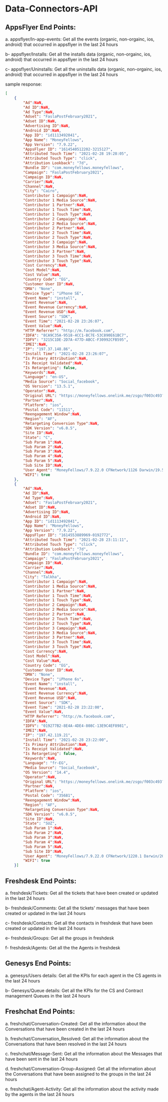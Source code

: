 # Data-Connectors-API

## AppsFlyer End Points:

  a. appsflyer/In-app-events: Get all the events (organic, non-orgainc, ios, android) that occurred in appsflyer in the last 24 hours
  
  b- appsflyer/Installs: Get all the installs data (organic, non-orgainc, ios, android) that occurred in appsflyer in the last 24 hours

  c- appsflyer/Uninstalls: Get all the uninstalls data (organic, non-orgainc, ios, android) that occurred in appsflyer in the last 24 hours
  
  sample response:
  
```json
[
    {
        "Ad":NaN,
        "Ad ID":NaN,
        "Ad Type":NaN,
        "Adset": "FaslaPostFebruary2021",
        "Adset ID":NaN,
        "Advertising ID":NaN,
        "Android ID":NaN,
        "App ID": "id1113492041",
        "App Name": "MoneyFellows",
        "App Version": "7.9.22",
        "AppsFlyer ID": "1614540512202-3215127",
        "Attributed Touch Time": "2021-02-28 19:28:05",
        "Attributed Touch Type": "click",
        "Attribution Lookback": "7d",
        "Bundle ID": "com.moneyfellows.moneyfellows",
        "Campaign": "FaslaPostFebruary2021",
        "Campaign ID":NaN,
        "Carrier":NaN,
        "Channel":NaN,
        "City": "Cairo",
        "Contributor 1 Campaign":NaN,
        "Contributor 1 Media Source":NaN,
        "Contributor 1 Partner":NaN,
        "Contributor 1 Touch Time":NaN,
        "Contributor 1 Touch Type":NaN,
        "Contributor 2 Campaign":NaN,
        "Contributor 2 Media Source":NaN,
        "Contributor 2 Partner":NaN,
        "Contributor 2 Touch Time":NaN,
        "Contributor 2 Touch Type":NaN,
        "Contributor 3 Campaign":NaN,
        "Contributor 3 Media Source":NaN,
        "Contributor 3 Partner":NaN,
        "Contributor 3 Touch Time":NaN,
        "Contributor 3 Touch Type":NaN,
        "Cost Currency":NaN,
        "Cost Model":NaN,
        "Cost Value":NaN,
        "Country Code": "EG",
        "Customer User ID":NaN,
        "DMA": "None",
        "Device Type": "iPhone SE",
        "Event Name": "install",
        "Event Revenue":NaN,
        "Event Revenue Currency":NaN,
        "Event Revenue USD":NaN,
        "Event Source": "SDK",
        "Event Time": "2021-02-28 23:26:07",
        "Event Value":NaN,
        "HTTP Referrer": "http://m.facebook.com",
        "IDFA": "8CA9C35A-9518-4CC1-BC7E-53C890E61BC7",
        "IDFV": "3215C1DE-2D7A-477D-ABCC-F30992CFB595",
        "IMEI":NaN,
        "IP": "197.37.148.86",
        "Install Time": "2021-02-28 23:26:07",
        "Is Primary Attribution":NaN,
        "Is Receipt Validated":NaN,
        "Is Retargeting": false,
        "Keywords":NaN,
        "Language": "en-US",
        "Media Source": "Social_facebook",
        "OS Version": "13.5.1",
        "Operator":NaN,
        "Original URL": "https://moneyfellows.onelink.me/zsgo/f003c493?fbclid=IwAR2W6Zlz3r3tb2ZspODD0WDtqtaqML5kC445_RLYdPXpbDow1VjO0UbeTOI",
        "Partner":NaN,
        "Platform": "ios",
        "Postal Code": "11511",
        "Reengagement Window":NaN,
        "Region": "AF",
        "Retargeting Conversion Type":NaN,
        "SDK Version": "v6.0.5",
        "Site ID":NaN,
        "State": "C",
        "Sub Param 1":NaN,
        "Sub Param 2":NaN,
        "Sub Param 3":NaN,
        "Sub Param 4":NaN,
        "Sub Param 5":NaN,
        "Sub Site ID":NaN,
        "User Agent": "MoneyFellows/7.9.22.0 CFNetwork/1126 Darwin/19.5.0",
        "WIFI": true
    },
    {
        "Ad":NaN,
        "Ad ID":NaN,
        "Ad Type":NaN,
        "Adset": "FaslaPostFebruary2021",
        "Adset ID":NaN,
        "Advertising ID":NaN,
        "Android ID":NaN,
        "App ID": "id1113492041",
        "App Name": "MoneyFellows",
        "App Version": "7.9.22",
        "AppsFlyer ID": "1614553889969-0192772",
        "Attributed Touch Time": "2021-02-28 23:11:11",
        "Attributed Touch Type": "click",
        "Attribution Lookback": "7d",
        "Bundle ID": "com.moneyfellows.moneyfellows",
        "Campaign": "FaslaPostFebruary2021",
        "Campaign ID":NaN,
        "Carrier":NaN,
        "Channel":NaN,
        "City": "Talkha",
        "Contributor 1 Campaign":NaN,
        "Contributor 1 Media Source":NaN,
        "Contributor 1 Partner":NaN,
        "Contributor 1 Touch Time":NaN,
        "Contributor 1 Touch Type":NaN,
        "Contributor 2 Campaign":NaN,
        "Contributor 2 Media Source":NaN,
        "Contributor 2 Partner":NaN,
        "Contributor 2 Touch Time":NaN,
        "Contributor 2 Touch Type":NaN,
        "Contributor 3 Campaign":NaN,
        "Contributor 3 Media Source":NaN,
        "Contributor 3 Partner":NaN,
        "Contributor 3 Touch Time":NaN,
        "Contributor 3 Touch Type":NaN,
        "Cost Currency":NaN,
        "Cost Model":NaN,
        "Cost Value":NaN,
        "Country Code": "EG",
        "Customer User ID":NaN,
        "DMA": "None",
        "Device Type": "iPhone 6s",
        "Event Name": "install",
        "Event Revenue":NaN,
        "Event Revenue Currency":NaN,
        "Event Revenue USD":NaN,
        "Event Source": "SDK",
        "Event Time": "2021-02-28 23:22:00",
        "Event Value":NaN,
        "HTTP Referrer": "http://m.facebook.com",
        "IDFA":NaN,
        "IDFV": "019277B2-8E4A-4DE4-808C-13E9C4EF8981",
        "IMEI":NaN,
        "IP": "197.42.119.21",
        "Install Time": "2021-02-28 23:22:00",
        "Is Primary Attribution":NaN,
        "Is Receipt Validated":NaN,
        "Is Retargeting": false,
        "Keywords":NaN,
        "Language": "fr-EG",
        "Media Source": "Social_facebook",
        "OS Version": "14.4",
        "Operator":NaN,
        "Original URL": "https://moneyfellows.onelink.me/zsgo/f003c493?fbclid=IwAR2yhBmW-81APQHyVLwWVFWkbwENLk7PBuYSHOoziLEyf_vzs25r_owWEu0",
        "Partner":NaN,
        "Platform": "ios",
        "Postal Code": "35681",
        "Reengagement Window":NaN,
        "Region": "AF",
        "Retargeting Conversion Type":NaN,
        "SDK Version": "v6.0.5",
        "Site ID":NaN,
        "State": "SUZ",
        "Sub Param 1":NaN,
        "Sub Param 2":NaN,
        "Sub Param 3":NaN,
        "Sub Param 4":NaN,
        "Sub Param 5":NaN,
        "Sub Site ID":NaN,
        "User Agent": "MoneyFellows/7.9.22.0 CFNetwork/1220.1 Darwin/20.3.0",
        "WIFI": true
    }]
```
 
## Freshdesk End Points:

  a. freshdesk/Tickets: Get all the tickets that have been created or updated in the last 24 hours
  
  b- freshdesk/Comments: Get all the tickets' messages that have been created or updated in the last 24 hours

  c- freshdesk/Contacts: Get all the contacts in freshdesk that have been created or updated in the last 24 hours
  
  e- freshdesk/Groups: Get all the groups in freshdesk
  
  f- freshdesk/Agents: Get all the the Agents in freshdesk
  
  
## Genesys End Points:

  a. genesys/Users details: Get all the KPIs for each agent in the CS agents in the last 24 hours
  
  b- Genesys/Queue details: Get all the KPIs for the CS and Contract management Queues in the last 24 hours
  
## Freshchat End Points:

  a. freshchat/Conversation-Created: Get all the information about the Conversations that have been created in the last 24 hours
  
  b. freshchat/Conversation_Resolved: Get all the information about the Conversations that have been resolved in the last 24 hours
  
  c. freshchat/Message-Sent: Get all the information about the Messages that have been sent in the last 24 hours
  
  d. freshchat/Conversation-Group-Assigned: Get all the information about the Conversations that have been assigned to the groups in the last 24 hours
  
  e. freshchat/Agent-Activity: Get all the information about the activity made by the agents in the last 24 hours
  
  
 
